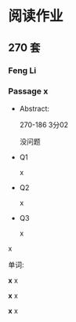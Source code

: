 # 阅读作业

## 270 套

### Feng Li

### Passage x

- Abstract:

  270-186 3分02 

  没问题

  

- Q1

  x

- Q2

  x

- Q3

  x

x

单词:

**x** x

**x** x

**x** x